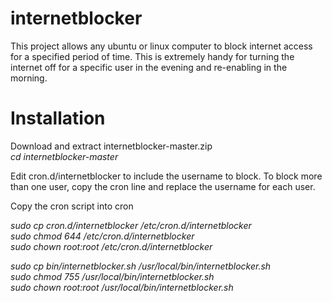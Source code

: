 # internetblocker

This project allows any ubuntu or linux computer to block internet access for a specified period of time. This is extremely handy for turning the internet off for a specific user in the evening and re-enabling in the morning.

<h1>Installation</h1>
Download and extract internetblocker-master.zip<br>
<i>cd internetblocker-master<br></i>

Edit cron.d/internetblocker to include the username to block. To block more than one user, copy the cron line and replace the username for each user.<br>

Copy the cron script into cron<br>

<i>sudo cp cron.d/internetblocker /etc/cron.d/internetblocker<br>
sudo chmod 644 /etc/cron.d/internetblocker<br>
sudo chown root:root /etc/cron.d/internetblocker<br>

sudo cp bin/internetblocker.sh /usr/local/bin/internetblocker.sh<br>
sudo chmod 755 /usr/local/bin/internetblocker.sh<br>
sudo chown root:root /usr/local/bin/internetblocker.sh<br></i>
